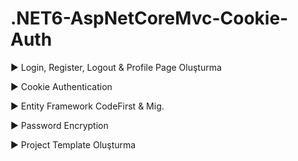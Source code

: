 # .NET6-AspNetCoreMvc-Cookie-Auth


► Login, Register, Logout & Profile Page Oluşturma

► Cookie Authentication

► Entity Framework CodeFirst & Mig.

► Password Encryption

► Project Template Oluşturma
